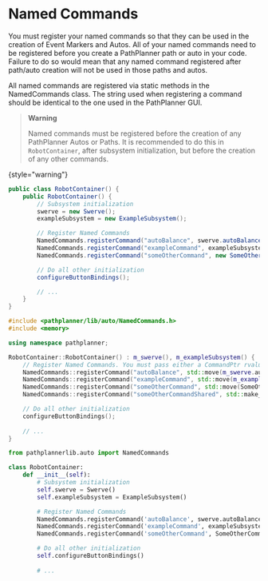 # Named Commands

You must register your named commands so that they can be used in the creation of Event Markers and Autos. All of your
named commands need to be registered before you create a PathPlanner path or auto in your code. Failure to do so would
mean that any named command registered after path/auto creation will not be used in those paths and autos.

All named commands are registered via static methods in the NamedCommands class. The string used when registering a
command should be identical to the one used in the PathPlanner GUI.

> **Warning**
>
> Named commands must be registered before the creation of any PathPlanner Autos or Paths. It is recommended to do this
> in `RobotContainer`, after subsystem initialization, but before the creation of any other commands.
>
{style="warning"}

<tabs group="pplib-language">
<tab title="Java" group-key="java">

```Java
public class RobotContainer() {
    public RobotContainer() {
        // Subsystem initialization
        swerve = new Swerve();
        exampleSubsystem = new ExampleSubsystem();

        // Register Named Commands
        NamedCommands.registerCommand("autoBalance", swerve.autoBalanceCommand());
        NamedCommands.registerCommand("exampleCommand", exampleSubsystem.exampleCommand());
        NamedCommands.registerCommand("someOtherCommand", new SomeOtherCommand());

        // Do all other initialization
        configureButtonBindings();

        // ...
    }
}
```

</tab>
<tab title="C++" group-key="cpp">

```C++
#include <pathplanner/lib/auto/NamedCommands.h>
#include <memory>

using namespace pathplanner;

RobotContainer::RobotContainer() : m_swerve(), m_exampleSubsystem() {
    // Register Named Commands. You must pass either a CommandPtr rvalue or a shared_ptr to the command, not the command directly.
    NamedCommands::registerCommand("autoBalance", std::move(m_swerve.autoBalanceCommand())); // <- This example method returns CommandPtr
    NamedCommands::registerCommand("exampleCommand", std::move(m_exampleSubsystem.exampleCommand())); // <- This example method returns CommandPtr
    NamedCommands::registerCommand("someOtherCommand", std::move(SomeOtherCommand().ToPtr()));
    NamedCommands::registerCommand("someOtherCommandShared", std::make_shared<frc2::SomeOtherCommand>());

    // Do all other initialization
    configureButtonBindings();
    
    // ...
}
```

</tab>
<tab title="Python" group-key="python">

```Python
from pathplannerlib.auto import NamedCommands

class RobotContainer:
    def __init__(self):
        # Subsystem initialization
        self.swerve = Swerve()
        self.exampleSubsystem = ExampleSubsystem()

        # Register Named Commands
        NamedCommands.registerCommand('autoBalance', swerve.autoBalanceCommand())
        NamedCommands.registerCommand('exampleCommand', exampleSubsystem.exampleCommand())
        NamedCommands.registerCommand('someOtherCommand', SomeOtherCommand())

        # Do all other initialization
        self.configureButtonBindings()
    
        # ...
```

</tab>
</tabs>